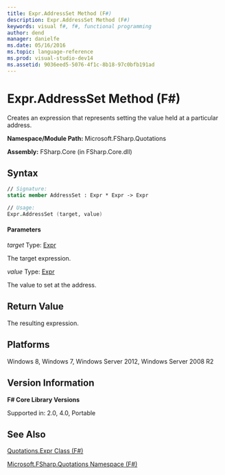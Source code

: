```yaml
---
title: Expr.AddressSet Method (F#)
description: Expr.AddressSet Method (F#)
keywords: visual f#, f#, functional programming
author: dend
manager: danielfe
ms.date: 05/16/2016
ms.topic: language-reference
ms.prod: visual-studio-dev14
ms.assetid: 9036eed5-5076-4f1c-8b18-97c0bfb191ad 
---
```


# Expr.AddressSet Method (F#)

Creates an expression that represents setting the value held at a particular address.

**Namespace/Module Path:** Microsoft.FSharp.Quotations

**Assembly:** FSharp.Core (in FSharp.Core.dll)


## Syntax

```fsharp
// Signature:
static member AddressSet : Expr * Expr -> Expr

// Usage:
Expr.AddressSet (target, value)
```

#### Parameters
*target*
Type: [Expr](https://msdn.microsoft.com/library/ed6a2caf-69d4-45c2-ab97-e9b3be9bce65)


The target expression.


*value*
Type: [Expr](https://msdn.microsoft.com/library/ed6a2caf-69d4-45c2-ab97-e9b3be9bce65)


The value to set at the address.

## Return Value

The resulting expression.

## Platforms
Windows 8, Windows 7, Windows Server 2012, Windows Server 2008 R2


## Version Information
**F# Core Library Versions**

Supported in: 2.0, 4.0, Portable




## See Also
[Quotations.Expr Class &#40;F&#35;&#41;](Quotations.Expr-Class-%5BFSharp%5D.md)

[Microsoft.FSharp.Quotations Namespace &#40;F&#35;&#41;](Microsoft.FSharp.Quotations-Namespace-%5BFSharp%5D.md)

